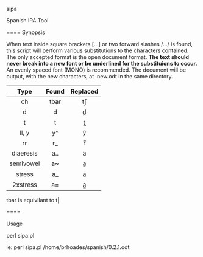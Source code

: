 sipa

Spanish IPA Tool

====
Synopsis

When text inside square brackets [...] or two forward slashes /.../ is found, this script will perform
various substitutions to the characters contained. The only accepted format is the open document format.
**The text should never break into a new font or be underlined for the substituions to occur.**
An evenly spaced font (MONO) is recommended. The document will be output, with the new characters, 
at <inputfilename>.new.odt in the same directory.
 
| Type          | Found | Replaced |
|:-------------:|:-----:|:--------:|
| ch            | tbar  | tʃ       |
| d             | d     | d̪        |
| t             | t     | t̪        |
| ll, y         | y^    | y̌        |
| rr            | r_    | r̅        |
| diaeresis     | a..   | ä        |
| semivowel     | a~    | a̰        |
| stress        | a_    | a̲        |
| 2xstress      | a=    | a̳        |

tbar is equivilant to t|


====

Usage

perl sipa.pl <document>

ie:
perl sipa.pl /home/brhoades/spanish/0.2.1.odt


